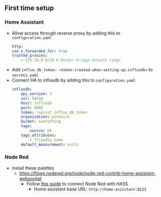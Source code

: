 ## First time setup
### Home Assistant
* Allow access through reverse proxy by adding this to `configuration.yaml`
    ```yaml
    http:
    use_x_forwarded_for: true
    trusted_proxies:
        - 172.18.0.0/16 # Docker bridge network range
    ```
* Add `influx_db_token: <token-created-when-setting-up-influxdb>` to `secrets.yaml`
* Connect HA to influxdb by adding this to `configuration.yaml`
    ```yaml
    influxdb:
        api_version: 2
        ssl: false
        host: influxdb
        port: 8086
        token: !secret influx_db_token
        organization: pinheiro
        bucket: everything
        tags:
            source: HA
        tags_attributes:
            - friendly_name
        default_measurement: units
    ```
### Node Red
* Install these palettes
    * https://flows.nodered.org/node/node-red-contrib-home-assistant-websocket
        * Follow [this guide](https://zachowj.github.io/node-red-contrib-home-assistant-websocket/guide/#configuration) to connect Node Red with HASS
            * Home assistant base URL: `http://home-assistant:8123`

